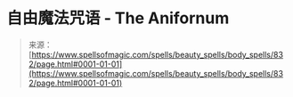 <!--yml

category: 未分类

date: 2024-06-12 18:33:38

-->

# 自由魔法咒语 - The Anifornum

> 来源：[https://www.spellsofmagic.com/spells/beauty_spells/body_spells/832/page.html#0001-01-01](https://www.spellsofmagic.com/spells/beauty_spells/body_spells/832/page.html#0001-01-01)
